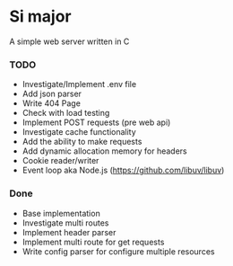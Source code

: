 # Si major

A simple web server written in C

### TODO

- Investigate/Implement .env file
- Add json parser
- Write 404 Page
- Check with load testing
- Implement POST requests (pre web api)
- Investigate cache functionality
- Add the ability to make requests
- Add dynamic allocation memory for headers
- Cookie reader/writer
- Event loop aka Node.js (https://github.com/libuv/libuv)

### Done

- Base implementation
- Investigate multi routes
- Implement header parser
- Implement multi route for get requests
- Write config parser for configure multiple resources
